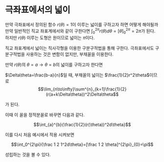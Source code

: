 # 극좌표에서의 넓이

만약 극좌표에서 정의된 함수 $r(\theta)=1$이 이루는 넓이를 구하고자 하면 어떻게 해야될까 만약 일반적인 직교 좌표계에서와 같이 구한다면 $\int_0^{2\pi}{r(\theta)d\theta}=[\theta]^{2\pi}_{0}=2\pi$가 된다. 하지만 $r(\theta)$ 이루는 도형은 원이므로 넓이는 $\pi$이다.

직교 좌표계에서 넓이는 직사각형을 이용한 구분구적법을 통해 구한다.
극좌표에서도 구분구적법을 사용하는 것은 변함이 없지만, 부채꼴을 이용한다.

만약 $r(\theta)$의 $\theta=a\to\theta=b$의 넓이를 구하고자 한다면

$\Delta\theta=\frac{b-a}{n}$일 때, 부채꼴의 넓이는 $\frac{1}{2}r^2\theta$이므로 $$\lim_{n\to\infty}\sum^{n}_{k=1}\frac{1}{2}(r(a+k\Delta\theta))^2\Delta\theta$$

가 된다.

이때 이 꼴을 정적분꼴로 바꾸면 다음과 같다.

$$\int_{a}^{b}{\frac{1}{2}(r(\theta))^2d\theta}$$

이를 다시 처음 예시에서 적용 시켜보면

$$\int_0^{2\pi}{\frac 1 2 1^2d\theta}=[\frac 1 2 \theta]^{2\pi}_{0}=\pi$$

성립하는 것을 볼 수 있다.


